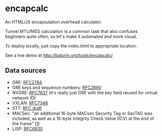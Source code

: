 encapcalc
=========

An HTML/JS encapsulation overhead calculator.

Tunnel MTU/MSS calculation is a common task that also
confuses beginners quite often, so let's make it
automated and more visual.

To deploy locally, just copy the index.html to
appropriate location.

See a live demo at http://baturin.org/tools/encapcalc/

## Data sources

* GRE: [RFC2784](https://tools.ietf.org/html/rfc2784)
* GRE keys and sequence numbers: [RFC2890](https://tools.ietf.org/html/rfc2890)
* NVGRE: [RFC7637](https://tools.ietf.org/html/rfc7637) (it's really just GRE with the key field reused for virtual network ID)
* VXLAN: [RFC7348](https://tools.ietf.org/html/rfc7348)
* STT: [RFC draft](https://tools.ietf.org/html/draft-davie-stt-01)
* MACSec: "an additional 16-byte MACsec Security Tag or SecTAG was included, as well as a 16-byte Integrity Check Value (ICV) at the end of the frame" ([1](https://www.cisco.com/c/en/us/products/collateral/ios-nx-os-software/identity-based-networking-services/white-paper-c11-737544.html))
* LISP: [RFC6830](https://tools.ietf.org/html/rfc6830)
